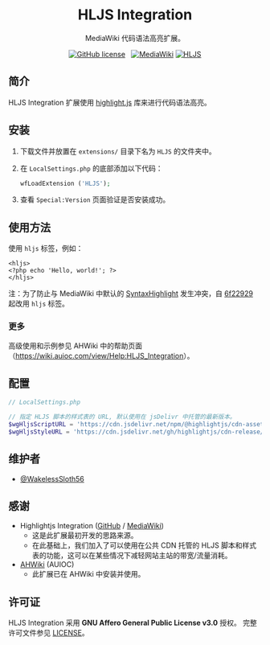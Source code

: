 <h1 align="center">HLJS Integration</h1>

<div align="center">

MediaWiki 代码语法高亮扩展。

[![GitHub license](https://img.shields.io/github/license/WakelessSloth56/mediawiki-extension-hljs?style=flat-square)](/LICENSE)
&nbsp;
[![MediaWiki](https://img.shields.io/static/v1?label=MediaWiki&message=>=1.25&color=00aa00&style=flat-square)](https://www.mediawiki.org/)
[![HLJS](https://img.shields.io/static/v1?label=highlight.js&message=latest&color=600000&style=flat-square)](https://highlightjs.org/)

</div>

## 简介

HLJS Integration 扩展使用 [highlight.js](https://highlightjs.org/) 库来进行代码语法高亮。

## 安装

1. 下载文件并放置在 `extensions/` 目录下名为 `HLJS` 的文件夹中。
2. 在 `LocalSettings.php` 的底部添加以下代码：

    ```php
    wfLoadExtension ('HLJS');
    ```

3. 查看 `Special:Version` 页面验证是否安装成功。

## 使用方法

使用 `hljs` 标签，例如：

```wikitext
<hljs>
<?php echo 'Hello, world!'; ?>
</hljs>
```

注：为了防止与 MediaWiki 中默认的 [SyntaxHighlight](https://www.mediawiki.org/wiki/Extension:SyntaxHighlight) 发生冲突，自 [6f22929](https://github.com/WakelessSloth56/mediawiki-extension-hljs/commit/6f22929c16cff3ca76bbbc084e59e97b4055d224) 起改用 `hljs` 标签。

### 更多

高级使用和示例参见 AHWiki 中的帮助页面（<https://wiki.auioc.com/view/Help:HLJS_Integration>）。

## 配置

```php
// LocalSettings.php

// 指定 HLJS 脚本的样式表的 URL, 默认使用在 jsDelivr 中托管的最新版本。
$wgHljsScriptURL = 'https://cdn.jsdelivr.net/npm/@highlightjs/cdn-assets/highlight.min.js';
$wgHljsStyleURL = 'https://cdn.jsdelivr.net/gh/highlightjs/cdn-release/build/styles/vs.min.css';
```

## 维护者

* [@WakelessSloth56](https://github.com/WakelessSloth56)

## 感谢

* Highlightjs Integration ([GitHub](https://github.com/Nicolas01/Highlightjs_Integration/) / [MediaWiki](https://www.mediawiki.org/wiki/Extension:Highlightjs_Integration))
  * 这是此扩展最初开发的思路来源。
  * 在此基础上，我们加入了可以使用在公共 CDN 托管的 HLJS 脚本和样式表的功能，这可以在某些情况下减轻网站主站的带宽/流量消耗。
* [AHWiki](https://wiki.auioc.com) (AUIOC)
  * 此扩展已在 AHWiki 中安装并使用。

## 许可证

HLJS Integration 采用 **GNU Affero General Public License v3.0** 授权。
完整许可文件参见 [LICENSE](/LICENSE)。

